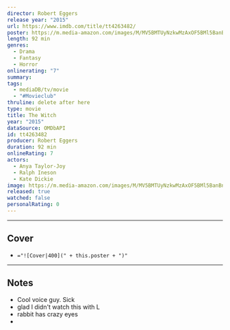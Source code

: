 ```yaml
---
director: Robert Eggers
release year: "2015"
url: https://www.imdb.com/title/tt4263482/
poster: https://m.media-amazon.com/images/M/MV5BMTUyNzkwMzAxOF5BMl5BanBnXkFtZTgwMzc1OTk1NjE@._V1_SX300.jpg
length: 92 min
genres:
  - Drama
  - Fantasy
  - Horror
onlinerating: "7"
summary: 
tags:
  - mediaDB/tv/movie
  - "#Movieclub"
thruline: delete after here
type: movie
title: The Witch
year: "2015"
dataSource: OMDbAPI
id: tt4263482
producer: Robert Eggers
duration: 92 min
onlineRating: 7
actors:
  - Anya Taylor-Joy
  - Ralph Ineson
  - Kate Dickie
image: https://m.media-amazon.com/images/M/MV5BMTUyNzkwMzAxOF5BMl5BanBnXkFtZTgwMzc1OTk1NjE@._V1_SX300.jpg
released: true
watched: false
personalRating: 0
---
```



---
## Cover

- `="![Cover|400](" + this.poster + ")"`

---
## Notes
- Cool voice guy. Sick
- glad I didn't watch this with L
- rabbit has crazy eyes
- 
